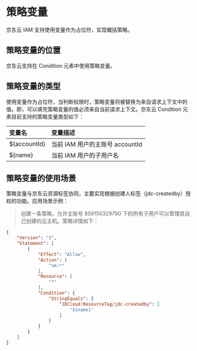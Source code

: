 # 策略变量

京东云 IAM 支持使用变量作为占位符，实现概括策略。

## 策略变量的位置

京东云支持在 Condition 元素中使用策略变量。

## 策略变量的类型

使用变量作为占位符，当判断权限时，策略变量将被替换为来自请求上下文中的值。即，可以填充策略变量的值必须来自当前请求上下文。京东云 Condition 元素目前支持的策略变量类型如下：

| 变量名        | 变量描述   |  
| :--------   | :-----  |
| ${accountId}      | 当前 IAM 用户的主账号 accountId   |  
| ${name}        |   当前 IAM 用户的子用户名   |  
                    

## 策略变量的使用场景

策略变量与京东云资源标签协同，主要实现根据创建人标签（jdc-createdby）授权的功能。应用场景示例：
> 创建一条策略，允许主账号 859150329790 下的所有子用户可以管理其自己创建的云主机。策略详情如下：

```json
{
	"Version": "3",
	"Statement": [
		{
			"Effect": "Allow",
			"Action": [
				"vm:*"
			],
			"Resource": [
				"*"
			],
			"Condition": {
				"StringEquals": {
					"JDCloud:ResourceTag/jdc-createdby": [
						"${name}"
					]
				}
			}
		}
	]
}
```
